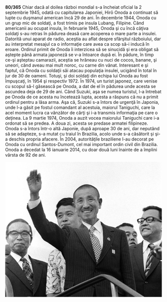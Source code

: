 **80/365** Chiar dacă al doilea război mondial s-a încheiat oficial la 2 septembrie 1945, odată cu capitularea Japoniei, Hirō Onoda a continuat să lupte cu duşmanul american încă 29 de ani. În decembrie 1944, Onoda cu un grup mic de soldaţi, a fost trimis pe insula Lubang, Filipine. Când americanii au ocupat insula, în februarie 1945, Onoda şi cu încă câţiva soldaţi s-au retras în pădurea deasă care acoperea o mare parte a insulei. Datorită unui aparat de radio, aceştia au aflat despre sfârşitul războiului, dar au interpretat mesajul ca o informaţie care avea ca scop să-i inducă în eroare. Ordinul primit de Onoda îi interzicea să se sinucidă şi era obligat să aştepte până armata japoneză se v-a întoarce după ei. În pădure, în timp ce-şi aşteptau camarazii, aceştia se hrăneau cu nuci de cocos, banane, şi uneori, când aveau mai mult noroc, cu carne din vânat. Interesant e şi faptul, că Onoda cu soldaţii săi atacau populaţia insulei, ucigând în total în jur de 30 de oameni. Totuşi, şi doi soldaţi din echipa lui Onoda au fost împuşcaţi, în 1954 şi respectiv 1972. În 1974, un turist japonez, care venise cu scopul să-l găsească pe Onoda, a dat de el în pădurea unde acesta se ascundea deja de 29 de ani. Când Suzuki, aşa se numea turistul, l-a întrebat pe Onoda de ce acesta nu încetează lupta, acesta a răspuns că nu a primit ordinul pentru a lăsa arma. Aşa că, Suzuki s-a întors de urgenţă în Japonia, unde l-a găsit pe fostul comandant al acestuia, maiorul Taniguchi, care la acel moment lucra ca vânzător de cărţi şi i-a transmis informaţia pe care o deţinea. La 9 martie 1974, Onoda a auzit vocea maiorului Taniguchi care i-a ordonat să se predea. A doua zi, acesta se predase armatei filipineze. Onoda s-a întors într-o altă Japonie, după aproape 30 de ani, dar neputând să se adapteze, s-a mutat cu traiul în Brazilia, acolo unde s-a căsătorit şi şi-a deschis propria afacere. În 2004, autorităţile braziliene l-au decorat pe Onoda cu ordinul Santos-Dumont, cel mai important ordin civil din Brazilia. Onoda a decedat la 16 ianuarie 2014, cu doar două luni înainte de a împlini vârsta de 92 de ani.

![Hirō Onoda](image-1.jpg)
